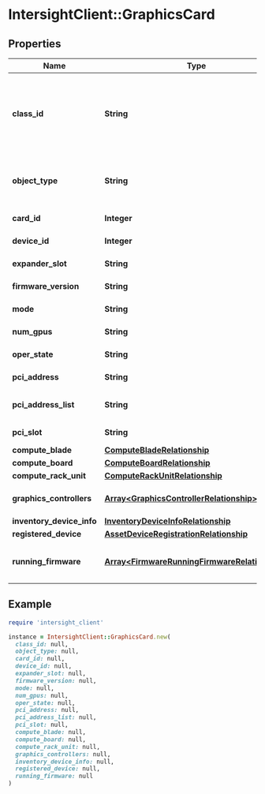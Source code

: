 # IntersightClient::GraphicsCard

## Properties

| Name | Type | Description | Notes |
| ---- | ---- | ----------- | ----- |
| **class_id** | **String** | The fully-qualified name of the instantiated, concrete type. This property is used as a discriminator to identify the type of the payload when marshaling and unmarshaling data. | [default to &#39;graphics.Card&#39;] |
| **object_type** | **String** | The fully-qualified name of the instantiated, concrete type. The value should be the same as the &#39;ClassId&#39; property. | [default to &#39;graphics.Card&#39;] |
| **card_id** | **Integer** | The id of the graphics card. | [optional][readonly] |
| **device_id** | **Integer** | The device id of the graphics card. | [optional][readonly] |
| **expander_slot** | **String** | The expander slot information of the card. | [optional][readonly] |
| **firmware_version** | **String** | The firmware version of the graphics card. | [optional][readonly] |
| **mode** | **String** | The current mode of the graphics card. | [optional][readonly] |
| **num_gpus** | **String** | The number of controllers under each card. | [optional] |
| **oper_state** | **String** | The current operational state of the graphics card. | [optional][readonly] |
| **pci_address** | **String** | The PCI address of the graphics card. | [optional][readonly] |
| **pci_address_list** | **String** | This list contains the PCI address of all controllers for corresponding card. | [optional][readonly] |
| **pci_slot** | **String** | The PCI slot name of the graphics card. | [optional][readonly] |
| **compute_blade** | [**ComputeBladeRelationship**](ComputeBladeRelationship.md) |  | [optional] |
| **compute_board** | [**ComputeBoardRelationship**](ComputeBoardRelationship.md) |  | [optional] |
| **compute_rack_unit** | [**ComputeRackUnitRelationship**](ComputeRackUnitRelationship.md) |  | [optional] |
| **graphics_controllers** | [**Array&lt;GraphicsControllerRelationship&gt;**](GraphicsControllerRelationship.md) | An array of relationships to graphicsController resources. | [optional][readonly] |
| **inventory_device_info** | [**InventoryDeviceInfoRelationship**](InventoryDeviceInfoRelationship.md) |  | [optional] |
| **registered_device** | [**AssetDeviceRegistrationRelationship**](AssetDeviceRegistrationRelationship.md) |  | [optional] |
| **running_firmware** | [**Array&lt;FirmwareRunningFirmwareRelationship&gt;**](FirmwareRunningFirmwareRelationship.md) | An array of relationships to firmwareRunningFirmware resources. | [optional][readonly] |

## Example

```ruby
require 'intersight_client'

instance = IntersightClient::GraphicsCard.new(
  class_id: null,
  object_type: null,
  card_id: null,
  device_id: null,
  expander_slot: null,
  firmware_version: null,
  mode: null,
  num_gpus: null,
  oper_state: null,
  pci_address: null,
  pci_address_list: null,
  pci_slot: null,
  compute_blade: null,
  compute_board: null,
  compute_rack_unit: null,
  graphics_controllers: null,
  inventory_device_info: null,
  registered_device: null,
  running_firmware: null
)
```

